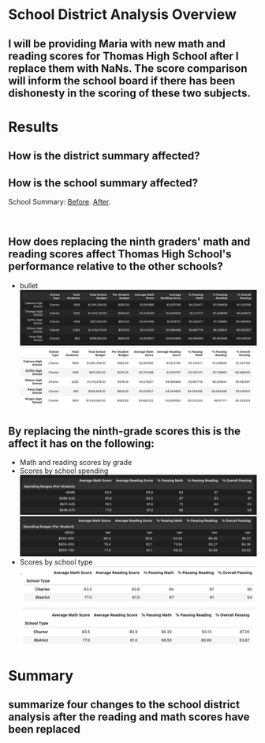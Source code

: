 # School District Analysis Overview
## I will be providing Maria with new math and reading scores for Thomas High School after I replace them with NaNs. The score comparison will inform the school board if there has been dishonesty in the scoring of these two subjects.  

# Results
## How is the district summary affected?


## How is the school summary affected?
School Summary: [Before](https://github.com/ramon0101alonso/School-District-Analysis/blob/main/before%20summary.png). [After](https://github.com/ramon0101alonso/School-District-Analysis/blob/main/after%20summary.png).

![]()
## How does replacing the ninth graders' math and reading scores affect Thomas High School's performance relative to the other schools?
- bullet
![top 5 before](https://github.com/ramon0101alonso/School-District-Analysis/blob/main/Before%20top%205.png)
![top 5 after](https://github.com/ramon0101alonso/School-District-Analysis/blob/main/Top%205%20After.png)
## By replacing the ninth-grade scores this is the affect it has on the following:

- Math and reading scores by grade
![]()
- Scores by school spending
![Spending before](https://github.com/ramon0101alonso/School-District-Analysis/blob/main/before%20spending.png)
![Spending after](https://github.com/ramon0101alonso/School-District-Analysis/blob/main/after%20Nan%20spending.png)
- Scores by school type
![Scores before](https://github.com/ramon0101alonso/School-District-Analysis/blob/main/Scores%20and%20%25%20Before.png)
![Scores after](https://github.com/ramon0101alonso/School-District-Analysis/blob/main/Scores%20and%20%25%20After.png)
# Summary
## summarize four changes to the school district analysis after the reading and math scores have been replaced
